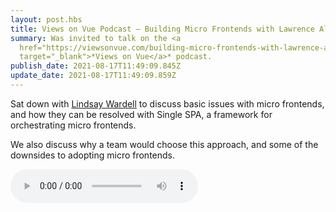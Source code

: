 ```yaml
---
layout: post.hbs
title: Views on Vue Podcast — Building Micro Frontends with Lawrence Almeida
summary: Was invited to talk on the <a
  href="https://viewsonvue.com/building-micro-frontends-with-lawrence-almeida-vue-160"
  target="_blank">*Views on Vue</a>* podcast.
publish_date: 2021-08-17T11:49:09.845Z
update_date: 2021-08-17T11:49:09.859Z
---
```

Sat down with <a href="https://twitter.com/lindsaykwardell" target="_blank">Lindsay Wardell</a> to discuss basic issues with micro frontends, and how they can be resolved with Single SPA, a framework for orchestrating micro frontends. 

We also discuss why a team would choose this approach, and some of the downsides to adopting micro frontends.

<audio controls>

<source src="/static/images/views-on-view-160-building-micro.mp3" type="audio/mpeg">

Your browser does not support the audio element.

</audio>